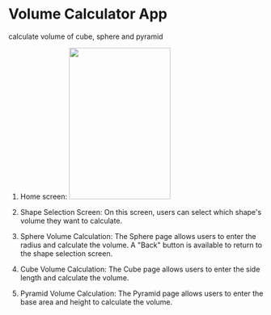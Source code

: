 # Volume Calculator App
 calculate volume of cube, sphere and pyramid
 
 1. Home screen:
    <img src="![image](https://github.com/user-attachments/assets/41a95a10-ffab-40f5-b2ac-4cacd8f033a0)" width="200px" height="300px" />

 3. Shape Selection Screen:
 On this screen, users can select which shape's volume they want to calculate.

4. Sphere Volume Calculation:
The Sphere page allows users to enter the radius and calculate the volume. A "Back" button is available to return to the shape selection screen.

5. Cube Volume Calculation:
The Cube page allows users to enter the side length and calculate the volume.

6. Pyramid Volume Calculation:
The Pyramid page allows users to enter the base area and height to calculate the volume.





